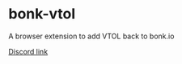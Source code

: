 # bonk-vtol
A browser extension to add VTOL back to bonk.io

[Discord link](https://discord.gg/Dj6usq7ww3)

